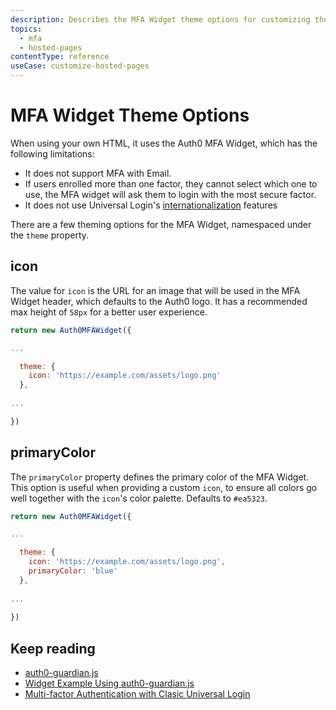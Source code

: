 ```yaml
---
description: Describes the MFA Widget theme options for customizing the theme properties of the MFA pages. 
topics:
  - mfa
  - hosted-pages
contentType: reference
useCase: customize-hosted-pages
---
```

# MFA Widget Theme Options

When using your own HTML, it uses the Auth0 MFA Widget, which has the following limitations:
- It does not support MFA with Email.
- If users enrolled more than one factor, they cannot select which one to use, the MFA widget will ask them to login with the most secure factor.
- It does not use Universal Login's [internationalization](/universal-login/i18n) features

There are a few theming options for the MFA Widget, namespaced under the `theme` property.

## icon

The value for `icon` is the URL for an image that will be used in the MFA Widget header, which defaults to the Auth0 logo. It has a recommended max height of `58px` for a better user experience.

```js
return new Auth0MFAWidget({

...

  theme: {
    icon: 'https://example.com/assets/logo.png'
  },
  
...

})
```

## primaryColor

The `primaryColor` property defines the primary color of the MFA Widget. This option is useful when providing a custom `icon`, to ensure all colors go well together with the `icon`'s color palette. Defaults to `#ea5323`.

```js
return new Auth0MFAWidget({

...

  theme: {
    icon: 'https://example.com/assets/logo.png',
    primaryColor: 'blue'
  },
  
...  
  
})
```

## Keep reading

* [auth0-guardian.js](https://github.com/auth0/auth0-guardian.js)
* [Widget Example Using auth0-guardian.js](https://github.com/auth0/auth0-guardian.js/tree/master/example)
* [Multi-factor Authentication with Clasic Universal Login](/universal-login/multifactor-authentication)
